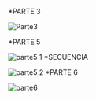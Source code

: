 *PARTE 3

![Parte3](https://user-images.githubusercontent.com/80064766/115077920-72b25300-9ec4-11eb-897b-636a7f0292e0.JPG)


*PARTE 5

![parte5 1](https://user-images.githubusercontent.com/80064766/115077968-88c01380-9ec4-11eb-9040-ab73c91ce2fb.JPG)
*SECUENCIA

![parte5 2](https://user-images.githubusercontent.com/80064766/115077976-8eb5f480-9ec4-11eb-954c-3178eead982f.JPG)
*PARTE 6

![parte6](https://user-images.githubusercontent.com/80064766/115077996-96759900-9ec4-11eb-8697-98485dfcecc6.JPG)
